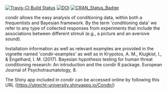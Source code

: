 [![Travis-CI Build Status](https://travis-ci.org/AngelosPsy/condir.svg?branch=master)](https://travis-ci.org/AngelosPsy/condir)
[![DOI](https://zenodo.org/badge/49427628.svg)](https://zenodo.org/badge/latestdoi/49427628)
[![CRAN_Status_Badge](http://www.r-pkg.org/badges/version/condir)](http://www.r-pkg.org/badges/version/condir)

condir allows the easy analysis of conditioning data, within both a frequentists and Bayesian framework. By the term 'conditioning data' we refer to any type of collected responses from experiments that include the associations between different stimuli (e.g., a picture and an aversive sound).

Installation information as well as relevant examples are provided in the vignette named 'condir-examples' as well as in Krypotos, A. M., Klugkist, I., & Engelhard, I. M. (2017). Bayesian hypothesis testing for human threat conditioning research: An introduction and the condir R package. European Journal of Psychotraumatology, 8.

The Shiny app included in condir can be accessed online by following this URL (https://utrecht-university.shinyapps.io/Condir/)
